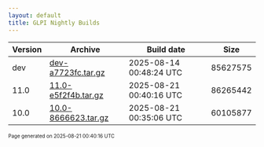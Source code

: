```yaml
---
layout: default
title: GLPI Nightly Builds
---
```


Version|Archive|Build date|Size
---|---|---|---
dev|[dev-a7723fc.tar.gz](dev-a7723fc.tar.gz)|2025-08-14 00:48:24 UTC|85627575
11.0|[11.0-e5f2f4b.tar.gz](11.0-e5f2f4b.tar.gz)|2025-08-21 00:40:16 UTC|86265442
10.0|[10.0-8666623.tar.gz](10.0-8666623.tar.gz)|2025-08-21 00:35:06 UTC|60105877

<font size="1">Page generated on 2025-08-21 00:40:16 UTC</font>
